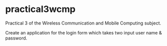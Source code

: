 # practical3wcmp
Practical 3 of the Wireless Communication and Mobile Computing subject.

Create an application for the login form which takes two input user name & password.
